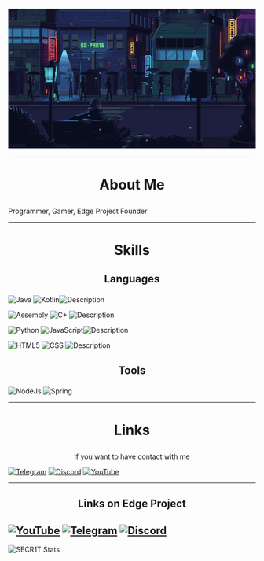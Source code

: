 [![Header](assets/242390524-0c7eb6ed-663b-4ce4-bfbd-18239a38ba1b.gif)](https://www.youtube.com/@SECR1TYT)

---

# <p align="center">**About Me**</p>

Programmer, Gamer, Edge Project Founder

---

# <p align="center">**Skills**</p>


## <p align="center">**Languages**</p>

![Java](https://img.shields.io/badge/-JAVA-090909?style=for-the-badge&logo=openjdk&logoColor=9932cc)
![Kotlin](https://img.shields.io/badge/-KOTLIN-090909?style=for-the-badge&logo=kotlin&logoColor=9932cc)![Description](https://img.shields.io/badge/Basic_Knowledge-8A2BE2)

![Assembly](https://img.shields.io/badge/-ASSEMBLY-090909?style=for-the-badge&logo=assemblyscript&logoColor=9932cc)
![C+](https://img.shields.io/badge/-C++-090909?style=for-the-badge&logo=cplusplus&logoColor=9932cc)
![Description](https://img.shields.io/badge/Middle_Knowledge-8A2BE2)

![Python](https://img.shields.io/badge/-PYTHON-090909?style=for-the-badge&logo=python&logoColor=9932cc)
![JavaScript](https://img.shields.io/badge/-JAVASCRIPT-090909?style=for-the-badge&logo=javascript&logoColor=9932cc)![Description](https://img.shields.io/badge/Middle_Knowledge-8A2BE2)

![HTML5](https://img.shields.io/badge/-HTML-090909?style=for-the-badge&logo=html5&logoColor=9932cc)
![CSS](https://img.shields.io/badge/-CSS-090909?style=for-the-badge&logo=css3&logoColor=9932cc)
![Description](https://img.shields.io/badge/High_Knowledge-8A2BE2)

## <p align="center">**Tools**</p>

![NodeJs](https://img.shields.io/badge/node.js-090909?style=for-the-badge&logo=Node.js&logoColor=9932cc)
![Spring](https://img.shields.io/badge/Spring%20framework-090909?style=for-the-badge&logo=spring&logoColor=9932cc)

---

# <p align="center">**Links**</p>

<p align="center">If you want to have contact with me</p>

[![Telegram](https://img.shields.io/badge/-Telegram-090909?style=for-the-badge&logo=telegram&logoColor=9932cc)](https://t.me/SECR1T)
[![Discord](https://img.shields.io/badge/-Discord-090909?style=for-the-badge&logo=discord&logoColor=9932cc)](https://discordapp.com/users/541615408155852800/)
[![YouTube](https://img.shields.io/badge/-YouTube-090909?style=for-the-badge&logo=youtube&logoColor=9932cc)](https://www.youtube.com/@SECR1TYT/)

---
## <p align="center">**Links on Edge Project**</p>
[![YouTube](https://img.shields.io/badge/-YouTube-090909?style=for-the-badge&logo=youtube&logoColor=9932cc)](https://www.youtube.com/@EdgeProjectYT)
[![Telegram](https://img.shields.io/badge/-Telegram-090909?style=for-the-badge&logo=telegram&logoColor=9932cc)](https://t.me/+7-RfpOTPnEc2N2Uy)
[![Discord](https://img.shields.io/badge/-Discord-090909?style=for-the-badge&logo=discord&logoColor=9932cc)](https://discord.gg/JXKw4J86fX)
---

![SECR1T Stats](https://github-readme-stats.vercel.app/api?username=SECR1T&show_icons=true&theme=synthwave)
